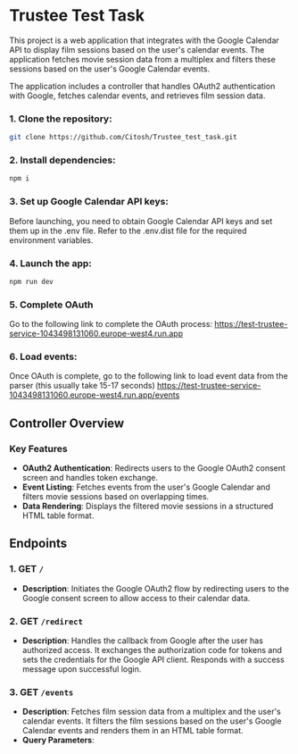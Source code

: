 
# Trustee Test Task
This project is a web application that integrates with the Google Calendar API to display film sessions based on the user's calendar events. The application fetches movie session data from a multiplex and filters these sessions based on the user's Google Calendar events.


The application includes a controller that handles OAuth2 authentication with Google, fetches calendar events, and retrieves film session data.
### 1. Clone the repository:
```bash
git clone https://github.com/Citosh/Trustee_test_task.git
```
### 2. Install dependencies:
```bash
npm i
```
### 3. Set up Google Calendar API keys:
Before launching, you need to obtain Google Calendar API keys and set them up in the .env file. Refer to the .env.dist file for the required environment variables.
### 4. Launch the app:
```bash
npm run dev 
```
### 5. Complete OAuth
Go to the following link to complete the OAuth process:
https://test-trustee-service-1043498131060.europe-west4.run.app
### 6. Load events:
Once OAuth is complete, go to the following link to load event data from the parser (this usually take 15-17 seconds)
https://test-trustee-service-1043498131060.europe-west4.run.app/events

## Controller Overview

### Key Features

- **OAuth2 Authentication**: Redirects users to the Google OAuth2 consent screen and handles token exchange.
- **Event Listing**: Fetches events from the user's Google Calendar and filters movie sessions based on overlapping times.
- **Data Rendering**: Displays the filtered movie sessions in a structured HTML table format.

## Endpoints

### 1. GET `/`

- **Description**: Initiates the Google OAuth2 flow by redirecting users to the Google consent screen to allow access to their calendar data.

### 2. GET `/redirect`

- **Description**: Handles the callback from Google after the user has authorized access. It exchanges the authorization code for tokens and sets the credentials for the Google API client. Responds with a success message upon successful login.

### 3. GET `/events`

- **Description**: Fetches film session data from a multiplex and the user's calendar events. It filters the film sessions based on the user's Google Calendar events and renders them in an HTML table format.
- **Query Parameters**:



